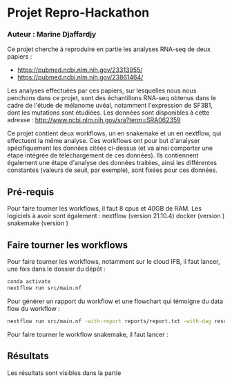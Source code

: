 # Projet Repro-Hackathon
### Auteur : Marine Djaffardjy

Ce projet cherche à reproduire en partie les analyses RNA-seq de deux papiers :<br>
  - https://pubmed.ncbi.nlm.nih.gov/23313955/<br>
  - https://pubmed.ncbi.nlm.nih.gov/23861464/<br>

Les analyses effectuées par ces papiers, sur lesquelles nous nous penchons dans ce projet, sont des échantillons RNA-seq obtenus dans le cadre de l'étude de mélanome uvéal, notamment l'expression de SF3B1, dont les mutations sont étudiées. Les données sont disponibles à cette adresse :  http://www.ncbi.nlm.nih.gov/sra?term=SRA062359

Ce projet contient deux workflows, un en snakemake et un en nextflow, qui effectuent la même analyse.
Ces workflows ont pour but d'analyser spécifiquement les données citées ci-dessus (et va ainsi comporter une étape intégrée de téléchargement de ces données). Ils contiennent également une étape d'analyse des données traitées, ainsi les différentes constantes (valeurs de seuil, par exemple), sont fixées pour ces données.

## Pré-requis 

Pour faire tourner les workflows, il faut 8 cpus et 40GB de RAM.
Les logiciels à avoir sont également : 
	nextflow (version 21.10.4)
	docker (version )
	snakemake (version )
	
## Faire tourner les workflows
Pour faire tourner les workflows, notamment sur le cloud IFB, il faut lancer, une fois dans le dossier du dépôt :
```bash
conda activate
nextflow run src/main.nf
```
Pour générer un rapport du workflow et une flowchart qui témoigne du data flow du workflow :

```bash
nextflow run src/main.nf -with-report reports/report.txt -with-dag results/flowchart.png
```

Pour faire tourner le workflow snakemake, il faut lancer :

## Résultats

Les résultats sont visibles dans la partie
